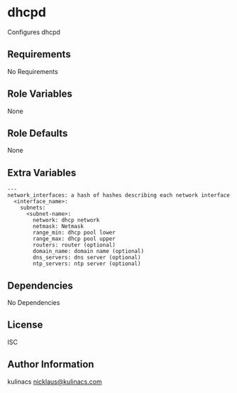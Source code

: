 dhcpd
=====
Configures dhcpd

Requirements
------------
No Requirements

Role Variables
--------------
None

Role Defaults
-------------
None

Extra Variables
---------------
```
---
network_interfaces: a hash of hashes describing each network interface
  <interface_name>:
    subnets:
      <subnet-name>:
        network: dhcp network
        netmask: Netmask
        range_min: dhcp pool lower
        range_max: dhcp pool upper
        routers: router (optional)
        domain_name: domain name (optional)
        dns_servers: dns server (optional)
        ntp_servers: ntp server (optional)
```

Dependencies
------------
No Dependencies

License
-------
ISC

Author Information
------------------
kulinacs <nicklaus@kulinacs.com>
